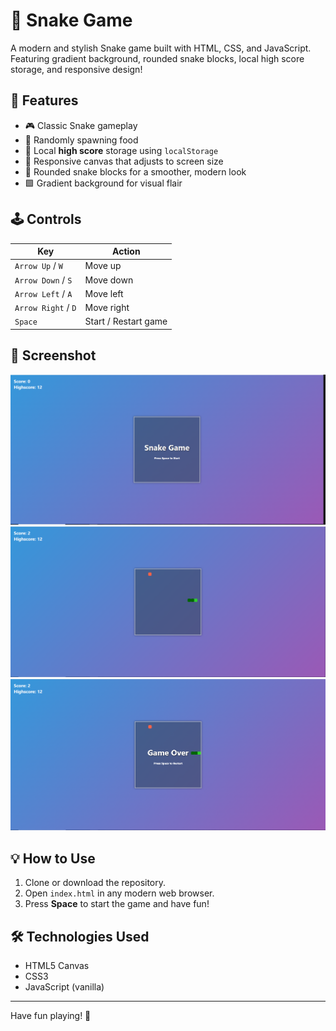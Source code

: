 # 🐍 Snake Game

A modern and stylish Snake game built with HTML, CSS, and JavaScript.  
Featuring gradient background, rounded snake blocks, local high score storage, and responsive design!

## 🚀 Features

- 🎮 Classic Snake gameplay
- 🍎 Randomly spawning food
- 🌟 Local **high score** storage using `localStorage`
- 📱 Responsive canvas that adjusts to screen size
- 🧱 Rounded snake blocks for a smoother, modern look
- 🟩 Gradient background for visual flair

## 🕹️ Controls

| Key            | Action              |
|----------------|---------------------|
| `Arrow Up` / `W`    | Move up             |
| `Arrow Down` / `S`  | Move down           |
| `Arrow Left` / `A`  | Move left           |
| `Arrow Right` / `D` | Move right          |
| `Space`             | Start / Restart game|

## 📸 Screenshot

![screenshot1.png](/screenshot1.png)
![screenshot2.png](/screenshot2.png)
![screenshot3.png](/screenshot3.png)

## 💡 How to Use

1. Clone or download the repository.
2. Open `index.html` in any modern web browser.
3. Press **Space** to start the game and have fun!

## 🛠️ Technologies Used

- HTML5 Canvas
- CSS3
- JavaScript (vanilla)

---

Have fun playing! 🎉

